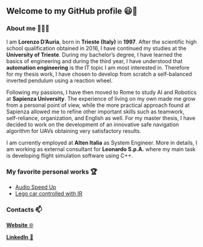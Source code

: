 ## Welcome to my GitHub profile 😃👋

### About me 👨🏻‍💻

I am **Lorenzo D’Auria**, born in **Trieste (Italy)** in **1997**. After the scientific high school qualification obtained in 2016, I have continued my studies at the **University of Trieste**. During my bachelor’s degree, I have learned the basics of engineering and during the third year, I have understood that **automation engineering** is the IT topic I am most interested in. Therefore for my thesis work, I have chosen to develop from scratch a self-balanced inverted pendulum using a reaction wheel.

Following my passions, I have then moved to Rome to study AI and Robotics at **Sapienza University**. The experience of living on my own made me grow from a personal point of view, while the more practical approach found at Sapienza allowed me to refine other important skills such as teamwork, self-reliance, organization, and English as well. For my master thesis, I have decided to work on the development of an innovative safe navigation algorithm for UAVs obtaining very satisfactory results.

I am currently employed at **Alten Italia** as System Engineer. More in details, I am working as external consultant for **Leonardo S.p.A.** where my main task is developing flight simulation software using C++.

### My favorite personal works 🏆

- [Audio Speed Up](https://github.com/lodauria/AudioSpeedUp)
- [Lego car controlled with IR](https://github.com/lodauria/IRCar_Lego_Arduino)

### Contacts 📫

[**Website** 🌐](https://lodauria.github.io)

[**LinkedIn** 👔](https://www.linkedin.com/in/lorenzodauria/)